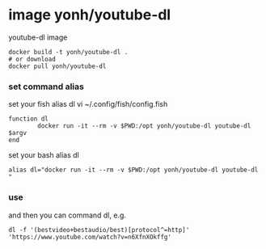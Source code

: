 # image yonh/youtube-dl
youtube-dl image

```
docker build -t yonh/youtube-dl .
# or download
docker pull yonh/youtube-dl
```



### set command alias

set your fish alias dl
vi ~/.config/fish/config.fish

```
function dl
        docker run -it --rm -v $PWD:/opt yonh/youtube-dl youtube-dl $argv
end
```

set your bash alias dl
```
alias dl="docker run -it --rm -v $PWD:/opt yonh/youtube-dl youtube-dl "
```



### use 

and then you can command dl, e.g.

```
dl -f '(bestvideo+bestaudio/best)[protocol^=http]' 'https://www.youtube.com/watch?v=n6XfnXOkffg'
```
